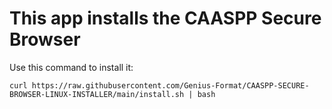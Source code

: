 # This app installs the CAASPP Secure Browser
Use this command to install it:
```
curl https://raw.githubusercontent.com/Genius-Format/CAASPP-SECURE-BROWSER-LINUX-INSTALLER/main/install.sh | bash
```
